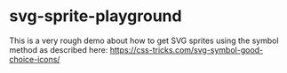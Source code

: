 # svg-sprite-playground
This is a very rough demo about how to get SVG sprites using the symbol method as described here: https://css-tricks.com/svg-symbol-good-choice-icons/

